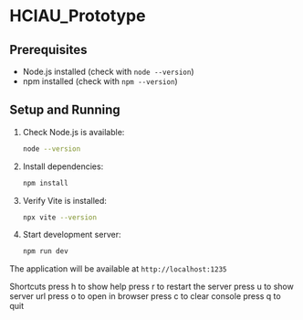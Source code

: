 # HCIAU_Prototype

## Prerequisites
- Node.js installed (check with `node --version`)
- npm installed (check with `npm --version`)

## Setup and Running
1. Check Node.js is available:
   ```bash
   node --version
   ```

2. Install dependencies:
   ```bash
   npm install
   ```

3. Verify Vite is installed:
   ```bash
   npx vite --version
   ```

4. Start development server:
   ```bash
   npm run dev
   ```

The application will be available at `http://localhost:1235`

Shortcuts
  press h to show help
  press r to restart the server
  press u to show server url
  press o to open in browser
  press c to clear console
  press q to quit